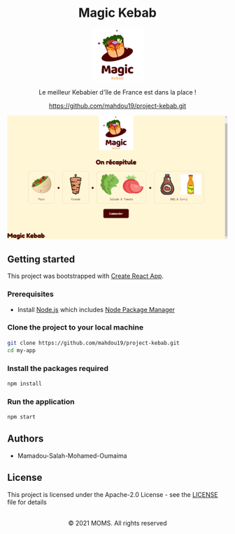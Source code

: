 <h1 align="center">Magic Kebab</h1>

<p align="center">
  <img src="./public/assets/logo.png" width="120px" />
</p>

<p align="center">
  Le meilleur Kebabier d'île de France est dans la place !
</p>

<p align="center">
  <a href="https://github.com/mahdou19/project-kebab.git">https://github.com/mahdou19/project-kebab.git</a>
</p>

![Netflix Angular Preview](./public/assets/screenshot.png)

## Getting started

This project was bootstrapped with [Create React App](https://github.com/facebook/create-react-app).

### Prerequisites

- Install [Node.js](https://nodejs.org) which includes [Node Package Manager](https://www.npmjs.com/get-npm)

### Clone the project to your local machine

```bash
git clone https://github.com/mahdou19/project-kebab.git
cd my-app
```

### Install the packages required

```bash
npm install
```

### Run the application

```bash
npm start
```

## Authors

- Mamadou-Salah-Mohamed-Oumaima

## License

This project is licensed under the Apache-2.0 License - see the [LICENSE](LICENSE) file for details

<p align="center">
  <br />
  © 2021 MOMS. All rights reserved
</p>
